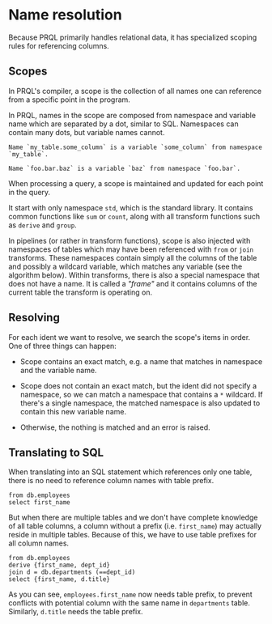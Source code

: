 # Name resolution

Because PRQL primarily handles relational data, it has specialized scoping rules
for referencing columns.

## Scopes

In PRQL's compiler, a scope is the collection of all names one can reference
from a specific point in the program.

In PRQL, names in the scope are composed from namespace and variable name which
are separated by a dot, similar to SQL. Namespaces can contain many dots, but
variable names cannot.

```admonish example
Name `my_table.some_column` is a variable `some_column` from namespace `my_table`.

Name `foo.bar.baz` is a variable `baz` from namespace `foo.bar`.
```

When processing a query, a scope is maintained and updated for each point in the
query.

It start with only namespace `std`, which is the standard library. It contains
common functions like `sum` or `count`, along with all transform functions such
as `derive` and `group`.

In pipelines (or rather in transform functions), scope is also injected with
namespaces of tables which may have been referenced with `from` or `join`
transforms. These namespaces contain simply all the columns of the table and
possibly a wildcard variable, which matches any variable (see the algorithm
below). Within transforms, there is also a special namespace that does not have
a name. It is called a _"frame"_ and it contains columns of the current table
the transform is operating on.

## Resolving

For each ident we want to resolve, we search the scope's items in order. One of
three things can happen:

- Scope contains an exact match, e.g. a name that matches in namespace and the
  variable name.

- Scope does not contain an exact match, but the ident did not specify a
  namespace, so we can match a namespace that contains a `*` wildcard. If
  there's a single namespace, the matched namespace is also updated to contain
  this new variable name.

- Otherwise, the nothing is matched and an error is raised.

## Translating to SQL

When translating into an SQL statement which references only one table, there is
no need to reference column names with table prefix.

```prql
from db.employees
select first_name
```

But when there are multiple tables and we don't have complete knowledge of all
table columns, a column without a prefix (i.e. `first_name`) may actually reside
in multiple tables. Because of this, we have to use table prefixes for all
column names.

```prql
from db.employees
derive {first_name, dept_id}
join d = db.departments (==dept_id)
select {first_name, d.title}
```

As you can see, `employees.first_name` now needs table prefix, to prevent
conflicts with potential column with the same name in `departments` table.
Similarly, `d.title` needs the table prefix.
